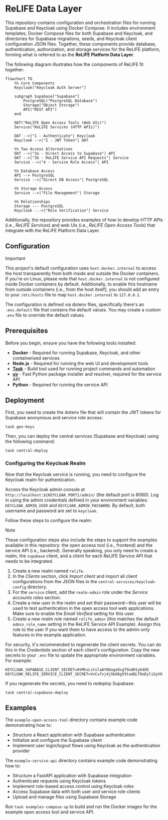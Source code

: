 # ReLIFE Data Layer

This repository contains configuration and orchestration files for running Supabase and Keycloak using Docker Compose. It includes environment templates, Docker Compose files for both Supabase and Keycloak, and directories for Supabase migrations, seeds, and Keycloak client configuration JSON files. Together, these components provide database, authentication, authorization, and storage services for the ReLIFE platform, forming what is referred to as the **ReLIFE Platform Data Layer**.

The following diagram illustrates how the components of ReLIFE fit together:

```mermaid
flowchart TD
    %% Core Components
    Keycloak("Keycloak Auth Server")
    
    subgraph Supabase["Supabase"]
        PostgreSQL("PostgreSQL Database")
        Storage("Object Storage")
        API("REST API")
    end
    
    OAT("ReLIFE Open Access Tools (Web UIs)")
    Service("ReLIFE Services (HTTP APIs)")
    
    OAT -->|"1 - Authenticate"| Keycloak
    Keycloak -->|"2 - JWT Token"| OAT
    
    %% Two Access Alternatives
    OAT -->|"3a - Direct Access to Supabase"| API
    OAT -->|"3b - ReLIFE Service API Requests"| Service
    Service -->|"4 - Service Role Access"| API
    
    %% Database Access
    API --> PostgreSQL
    Service -->|"Direct DB Access"| PostgreSQL
    
    %% Storage Access
    Service -->|"File Management"| Storage
    
    %% Relationships
    Storage --- PostgreSQL
    Keycloak -.->|"Role Verification"| Service
```

Additionally, the repository provides examples of how to develop HTTP APIs (i.e., _ReLIFE Services_) and web UIs (i.e., _ReLIFE Open Access Tools_) that integrate with the ReLIFE Platform Data Layer.

## Configuration

> [!IMPORTANT]
> This project's default configuration uses `host.docker.internal` to access the host transparently from both inside and outside the Docker containers. If you're on Linux, please note that `host.docker.internal` is not configured inside Docker containers by default. Additionally, to enable this hostname from outside containers (i.e., from the host itself), you should add an entry to your `/etc/hosts` file to map `host.docker.internal` to `127.0.0.1`.

The configuration is defined via dotenv files, specifically there's an `.env.default` file that contains the default values. You may create a custom `.env` file to override the default values.

## Prerequisites

Before you begin, ensure you have the following tools installed:

- **Docker** - Required for running Supabase, Keycloak, and other containerised services
- **Node.js** - Required for running the web UI and development tools
- [**Task**](https://taskfile.dev/installation/) - Build tool used for running project commands and automation
- [**uv**](https://github.com/astral-sh/uv) - Fast Python package installer and resolver, required for the service API
- **Python** - Required for running the service API

## Deployment

First, you need to create the dotenv file that will contain the JWT tokens for Supabase anonymous and service role access:

```console
task gen-keys
```

Then, you can deploy the central services (Supabase and Keycloak) using the following command:

```console
task central:deploy
```

### Configuring the Keycloak Realm

Now that the Keycloak service is running, you need to configure the Keycloak realm for authentication.

Access the Keycloak admin console at `http://localhost:${KEYCLOAK_PORT}/admin/` (the default port is 8080). Log in using the admin credentials defined in your environment variables: `KEYCLOAK_ADMIN_USER` and `KEYCLOAK_ADMIN_PASSWORD`. By default, both username and password are set to `keycloak`.

Follow these steps to configure the realm:

> [!NOTE]
> These configuration steps also include the steps to support the examples available in this repository: the open access tool (i.e., frontend) and the service API (i.e., backend). Generally speaking, you only need to create a realm, the `supabase` client, and a client for each ReLIFE Service API that needs to be integrated.

1. Create a new realm named `relife`.
2. In the _Clients_ section, click _Import client_ and import all client configurations from the JSON files in the `central-services/keycloak-config` directory.
3. For the `service` client, add the `realm-admin` role under the _Service accounts roles_ section.
4. Create a new user in the realm and set their password—this user will be used to test authentication in the open access tool web applications. Make sure to enable the _Email Verified_ setting for this user.
5. Create a new _realm role_ named `relife_admin` (this matches the default `admin_role_name` setting in the ReLIFE Service API Example). Assign this role to the user if you want them to have access to the admin-only features in the example application.

For security, it's recommended to regenerate the client secrets. You can do this in the _Credentials_ section of each client's configuration. Copy the new secrets to your `.env` file to update the appropriate environment variables. For example:

```dotenv
KEYCLOAK_SUPABASE_CLIENT_SECRET=6VMhsLstslaAY6DogeOsgT9odH1y64OE
KEYCLOAK_RELIFE_SERVICE_CLIENT_SECRET=VnCufvj4jSbd6gS5tadQLT0oEyliGyVU
```

If you regenerate the secrets, you need to redeploy Supabase:

```console
task central:supabase-deploy
```

## Examples

The `example-open-access-tool` directory contains example code demonstrating how to:

- Structure a React application with Supabase authentication
- Initialize and configure the Supabase client
- Implement user login/logout flows using Keycloak as the authentication provider

The `example-service-api` directory contains example code demonstrating how to:

- Structure a FastAPI application with Supabase integration
- Authenticate requests using Keycloak tokens
- Implement role-based access control using Keycloak roles
- Access Supabase data with both user and service role clients
- Upload and manage files using Supabase Storage

Run `task examples-compose-up` to build and run the Docker images for the example open access tool and service API.